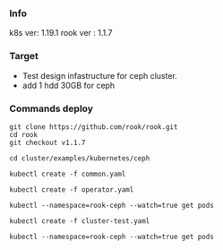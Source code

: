 ### Info
k8s ver: 1.19.1
rook ver : 1.1.7

### Target
- Test design infastructure for ceph cluster.
- add 1 hdd 30GB for ceph

### Commands deploy
```
git clone https://github.com/rook/rook.git
cd rook
git checkout v1.1.7

cd cluster/examples/kubernetes/ceph

kubectl create -f common.yaml

kubectl create -f operator.yaml

kubectl --namespace=rook-ceph --watch=true get pods

kubectl create -f cluster-test.yaml

kubectl --namespace=rook-ceph --watch=true get pods

```